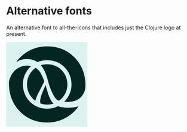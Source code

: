 # Alternative fonts

An alternative font to all-the-icons that includes just the Clojure logo at present.

![Clojure icon - font](clojure-icon-font.png)
